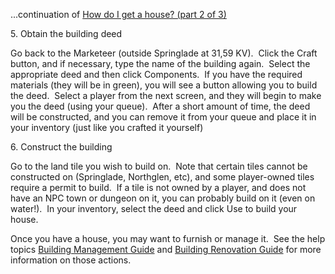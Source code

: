 ...continuation of [How do I get a house? (part 2 of 3)](manualnew.asp?search=714)

5\. Obtain the building deed

  

Go back to the Marketeer (outside Springlade at 31,59 KV).  Click the Craft button, and if necessary, type the name of the building again.  Select the appropriate deed and then click Components.  If you have the required materials (they will be in green), you will see a button allowing you to build the deed.  Select a player from the next screen, and they will begin to make you the deed (using your queue).  After a short amount of time, the deed will be constructed, and you can remove it from your queue and place it in your inventory (just like you crafted it yourself)

  

6\. Construct the building

  

Go to the land tile you wish to build on.  Note that certain tiles cannot be constructed on (Springlade, Northglen, etc), and some player-owned tiles require a permit to build.  If a tile is not owned by a player, and does not have an NPC town or dungeon on it, you can probably build on it (even on water!).  In your inventory, select the deed and click Use to build your house.

  

Once you have a house, you may want to furnish or manage it.  See the help topics [Building Management Guide](manualnew.asp?search=409) and [Building Renovation Guide](manualnew.asp?search=399) for more information on those actions.